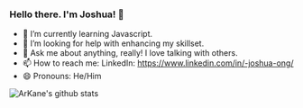 ### Hello there. I'm Joshua! 👋

- 🌱 I’m currently learning Javascript.
- 🤔 I’m looking for help with enhancing my skillset.
- 💬 Ask me about anything, really! I love talking with others.
- 📫 How to reach me: LinkedIn: https://www.linkedin.com/in/-joshua-ong/
- 😄 Pronouns: He/Him

![ArKane's github stats](https://github-readme-stats.vercel.app/api?username=ArKane-6418&theme=algolia&show_icons=true)

